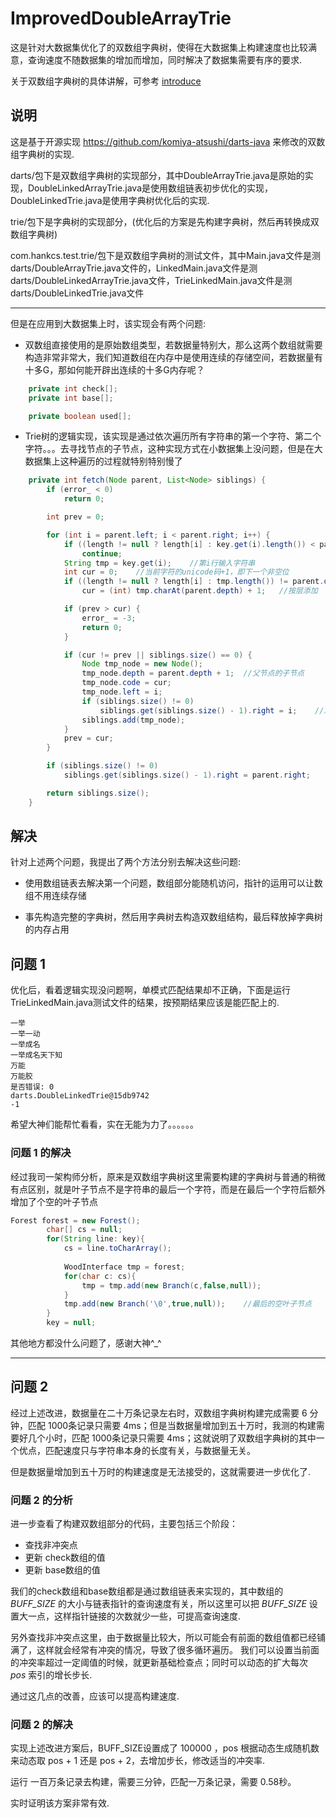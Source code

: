 # ImprovedDoubleArrayTrie
这是针对大数据集优化了的双数组字典树，使得在大数据集上构建速度也比较满意，查询速度不随数据集的增加而增加，同时解决了数据集需要有序的要求.

关于双数组字典树的具体讲解，可参考 [introduce](https://github.com/evilKing/ImprovedDoubleArrayTrie/blob/master/INTRODUCE.md)

## 说明

这是基于开源实现 https://github.com/komiya-atsushi/darts-java 来修改的双数组字典树的实现.

darts/包下是双数组字典树的实现部分，其中DoubleArrayTrie.java是原始的实现，DoubleLinkedArrayTrie.java是使用数组链表初步优化的实现，DoubleLinkedTrie.java是使用字典树优化后的实现.

trie/包下是字典树的实现部分，(优化后的方案是先构建字典树，然后再转换成双数组字典树)

com.hankcs.test.trie/包下是双数组字典树的测试文件，其中Main.java文件是测darts/DoubleArrayTrie.java文件的，LinkedMain.java文件是测darts/DoubleLinkedArrayTrie.java文件，TrieLinkedMain.java文件是测darts/DoubleLinkedTrie.java文件

_______________________________________________________________________________________


但是在应用到大数据集上时，该实现会有两个问题:

+ 双数组直接使用的是原始数组类型，若数据量特别大，那么这两个数组就需要构造非常非常大，我们知道数组在内存中是使用连续的存储空间，若数据量有十多G，那如何能开辟出连续的十多G内存呢？
```java
	private int check[];
	private int base[];

	private boolean used[];
```

+ Trie树的逻辑实现，该实现是通过依次遍历所有字符串的第一个字符、第二个字符。。。去寻找节点的子节点，这种实现方式在小数据集上没问题，但是在大数据集上这种遍历的过程就特别特别慢了
```java
	private int fetch(Node parent, List<Node> siblings) {
		if (error_ < 0)
			return 0;

		int prev = 0;

		for (int i = parent.left; i < parent.right; i++) {
			if ((length != null ? length[i] : key.get(i).length()) < parent.depth)
				continue;
			String tmp = key.get(i);	//第i行输入字符串
			int cur = 0;	//当前字符的unicode码+1，即下一个非空位
			if ((length != null ? length[i] : tmp.length()) != parent.depth)
				cur = (int) tmp.charAt(parent.depth) + 1;	//按层添加

			if (prev > cur) {
				error_ = -3;
				return 0;
			}

			if (cur != prev || siblings.size() == 0) {
				Node tmp_node = new Node();
				tmp_node.depth = parent.depth + 1;	//父节点的子节点
				tmp_node.code = cur;
				tmp_node.left = i;
				if (siblings.size() != 0)
					siblings.get(siblings.size() - 1).right = i;	//左兄弟节点的右边界更新为当前节点的左边界
				siblings.add(tmp_node);
			}
			prev = cur;
		}

		if (siblings.size() != 0)
			siblings.get(siblings.size() - 1).right = parent.right;

		return siblings.size();
	}
```

## 解决

针对上述两个问题，我提出了两个方法分别去解决这些问题:

+ 使用数组链表去解决第一个问题，数组部分能随机访问，指针的运用可以让数组不用连续存储

+ 事先构造完整的字典树，然后用字典树去构造双数组结构，最后释放掉字典树的内存占用

## 问题 1

优化后，看着逻辑实现没问题啊，单模式匹配结果却不正确，下面是运行TrieLinkedMain.java测试文件的结果，按预期结果应该是能匹配上的.

```
一举
一举一动
一举成名
一举成名天下知
万能
万能胶
是否错误: 0
darts.DoubleLinkedTrie@15db9742
-1
```

希望大神们能帮忙看看，实在无能为力了。。。。。。

### 问题 1 的解决

经过我司一架构师分析，原来是双数组字典树这里需要构建的字典树与普通的稍微有点区别，就是叶子节点不是字符串的最后一个字符，而是在最后一个字符后额外增加了个空的叶子节点
```java
Forest forest = new Forest();
		char[] cs = null;
		for(String line: key){
			cs = line.toCharArray();
			
			WoodInterface tmp = forest;
			for(char c: cs){
				tmp = tmp.add(new Branch(c,false,null));
			}
			tmp.add(new Branch('\0',true,null));    //最后的空叶子节点
		}
		key = null;
```
其他地方都没什么问题了，感谢大神^_^

________________________________________________________________________

## 问题 2

经过上述改进，数据量在二十万条记录左右时，双数组字典树构建完成需要 6 分钟，匹配 1000条记录只需要 4ms；但是当数据量增加到五十万时，我测的构建需要好几个小时，匹配 1000条记录只需要 4ms；这就说明了双数组字典树的其中一个优点，匹配速度只与字符串本身的长度有关，与数据量无关。

但是数据量增加到五十万时的构建速度是无法接受的，这就需要进一步优化了.

### 问题 2 的分析

进一步查看了构建双数组部分的代码，主要包括三个阶段：

- 查找非冲突点
- 更新 check数组的值
- 更新 base数组的值

我们的check数组和base数组都是通过数组链表来实现的，其中数组的 *BUFF_SIZE* 的大小与链表指针的查询速度有关，所以这里可以把 *BUFF_SIZE* 设置大一点，这样指针链接的次数就少一些，可提高查询速度.

另外查找非冲突点这里，由于数据量比较大，所以可能会有前面的数组值都已经铺满了，这样就会经常有冲突的情况，导致了很多循环遍历。
我们可以设置当前面的冲突率超过一定阈值的时候，就更新基础检查点；同时可以动态的扩大每次 *pos* 索引的增长步长.

通过这几点的改善，应该可以提高构建速度.

### 问题 2 的解决

实现上述改进方案后，BUFF_SIZE设置成了 100000 ，pos 根据动态生成随机数来动态取 pos + 1 还是 pos + 2，去增加步长，修改适当的冲突率.

运行 一百万条记录去构建，需要三分钟，匹配一万条记录，需要 0.58秒。

实时证明该方案非常有效.









